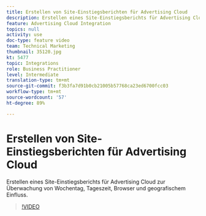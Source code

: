 ```yaml
---
title: Erstellen von Site-Einstiegsberichten für Advertising Cloud
description: Erstellen eines Site-Einstiegsberichts für Advertising Cloud zur Überwachung von Wochentag, Tageszeit, Browser und geografischem Einfluss.
feature: Advertising Cloud Integration
topics: null
activity: use
doc-type: feature video
team: Technical Marketing
thumbnail: 35120.jpg
kt: 5477
topic: Integrations
role: Business Practitioner
level: Intermediate
translation-type: tm+mt
source-git-commit: f3b3fa7d91b0cb21005b57768ca23ed6700fcc03
workflow-type: tm+mt
source-wordcount: '57'
ht-degree: 89%

---
```



# Erstellen von Site-Einstiegsberichten für Advertising Cloud

Erstellen eines Site-Einstiegsberichts für Advertising Cloud zur Überwachung von Wochentag, Tageszeit, Browser und geografischem Einfluss.

>[!VIDEO](https://video.tv.adobe.com/v/35120/?quality=12&learn=on)
